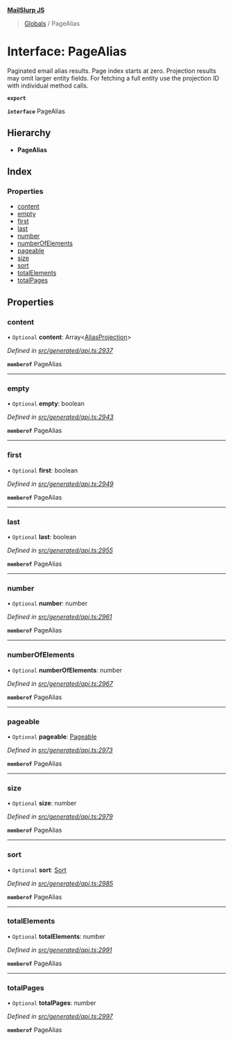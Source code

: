 **[MailSlurp JS](../README.md)**

> [Globals](../README.md) / PageAlias

# Interface: PageAlias

Paginated email alias results. Page index starts at zero. Projection results may omit larger entity fields. For fetching a full entity use the projection ID with individual method calls.

**`export`** 

**`interface`** PageAlias

## Hierarchy

* **PageAlias**

## Index

### Properties

* [content](pagealias.md#content)
* [empty](pagealias.md#empty)
* [first](pagealias.md#first)
* [last](pagealias.md#last)
* [number](pagealias.md#number)
* [numberOfElements](pagealias.md#numberofelements)
* [pageable](pagealias.md#pageable)
* [size](pagealias.md#size)
* [sort](pagealias.md#sort)
* [totalElements](pagealias.md#totalelements)
* [totalPages](pagealias.md#totalpages)

## Properties

### content

• `Optional` **content**: Array\<[AliasProjection](aliasprojection.md)>

*Defined in [src/generated/api.ts:2937](https://github.com/mailslurp/mailslurp-client/blob/5a4fc29/src/generated/api.ts#L2937)*

**`memberof`** PageAlias

___

### empty

• `Optional` **empty**: boolean

*Defined in [src/generated/api.ts:2943](https://github.com/mailslurp/mailslurp-client/blob/5a4fc29/src/generated/api.ts#L2943)*

**`memberof`** PageAlias

___

### first

• `Optional` **first**: boolean

*Defined in [src/generated/api.ts:2949](https://github.com/mailslurp/mailslurp-client/blob/5a4fc29/src/generated/api.ts#L2949)*

**`memberof`** PageAlias

___

### last

• `Optional` **last**: boolean

*Defined in [src/generated/api.ts:2955](https://github.com/mailslurp/mailslurp-client/blob/5a4fc29/src/generated/api.ts#L2955)*

**`memberof`** PageAlias

___

### number

• `Optional` **number**: number

*Defined in [src/generated/api.ts:2961](https://github.com/mailslurp/mailslurp-client/blob/5a4fc29/src/generated/api.ts#L2961)*

**`memberof`** PageAlias

___

### numberOfElements

• `Optional` **numberOfElements**: number

*Defined in [src/generated/api.ts:2967](https://github.com/mailslurp/mailslurp-client/blob/5a4fc29/src/generated/api.ts#L2967)*

**`memberof`** PageAlias

___

### pageable

• `Optional` **pageable**: [Pageable](pageable.md)

*Defined in [src/generated/api.ts:2973](https://github.com/mailslurp/mailslurp-client/blob/5a4fc29/src/generated/api.ts#L2973)*

**`memberof`** PageAlias

___

### size

• `Optional` **size**: number

*Defined in [src/generated/api.ts:2979](https://github.com/mailslurp/mailslurp-client/blob/5a4fc29/src/generated/api.ts#L2979)*

**`memberof`** PageAlias

___

### sort

• `Optional` **sort**: [Sort](sort.md)

*Defined in [src/generated/api.ts:2985](https://github.com/mailslurp/mailslurp-client/blob/5a4fc29/src/generated/api.ts#L2985)*

**`memberof`** PageAlias

___

### totalElements

• `Optional` **totalElements**: number

*Defined in [src/generated/api.ts:2991](https://github.com/mailslurp/mailslurp-client/blob/5a4fc29/src/generated/api.ts#L2991)*

**`memberof`** PageAlias

___

### totalPages

• `Optional` **totalPages**: number

*Defined in [src/generated/api.ts:2997](https://github.com/mailslurp/mailslurp-client/blob/5a4fc29/src/generated/api.ts#L2997)*

**`memberof`** PageAlias
